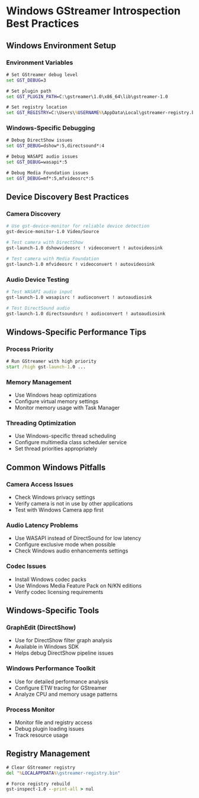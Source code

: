 # Windows GStreamer Introspection Best Practices

## Windows Environment Setup

### Environment Variables
```cmd
# Set GStreamer debug level
set GST_DEBUG=3

# Set plugin path
set GST_PLUGIN_PATH=C:\gstreamer\1.0\x86_64\lib\gstreamer-1.0

# Set registry location
set GST_REGISTRY=C:\Users\%USERNAME%\AppData\Local\gstreamer-registry.bin
```

### Windows-Specific Debugging
```cmd
# Debug DirectShow issues
set GST_DEBUG=dshow*:5,directsound*:4

# Debug WASAPI audio issues
set GST_DEBUG=wasapi*:5

# Debug Media Foundation issues
set GST_DEBUG=mf*:5,mfvideosrc*:5
```

## Device Discovery Best Practices

### Camera Discovery
```bash
# Use gst-device-monitor for reliable device detection
gst-device-monitor-1.0 Video/Source

# Test camera with DirectShow
gst-launch-1.0 dshowvideosrc ! videoconvert ! autovideosink

# Test camera with Media Foundation
gst-launch-1.0 mfvideosrc ! videoconvert ! autovideosink
```

### Audio Device Testing
```bash
# Test WASAPI audio input
gst-launch-1.0 wasapisrc ! audioconvert ! autoaudiosink

# Test DirectSound audio
gst-launch-1.0 directsoundsrc ! audioconvert ! autoaudiosink
```

## Windows-Specific Performance Tips

### Process Priority
```cmd
# Run GStreamer with high priority
start /high gst-launch-1.0 ...
```

### Memory Management
- Use Windows heap optimizations
- Configure virtual memory settings
- Monitor memory usage with Task Manager

### Threading Optimization
- Use Windows-specific thread scheduling
- Configure multimedia class scheduler service
- Set thread priorities appropriately

## Common Windows Pitfalls

### Camera Access Issues
- Check Windows privacy settings
- Verify camera is not in use by other applications
- Test with Windows Camera app first

### Audio Latency Problems
- Use WASAPI instead of DirectSound for low latency
- Configure exclusive mode when possible
- Check Windows audio enhancements settings

### Codec Issues
- Install Windows codec packs
- Use Windows Media Feature Pack on N/KN editions
- Verify codec licensing requirements

## Windows-Specific Tools

### GraphEdit (DirectShow)
- Use for DirectShow filter graph analysis
- Available in Windows SDK
- Helps debug DirectShow pipeline issues

### Windows Performance Toolkit
- Use for detailed performance analysis
- Configure ETW tracing for GStreamer
- Analyze CPU and memory usage patterns

### Process Monitor
- Monitor file and registry access
- Debug plugin loading issues
- Track resource usage

## Registry Management
```cmd
# Clear GStreamer registry
del "%LOCALAPPDATA%\gstreamer-registry.bin"

# Force registry rebuild
gst-inspect-1.0 --print-all > nul
```
